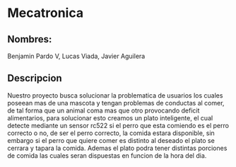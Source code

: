 # Mecatronica

## Nombres:
Benjamin Pardo V, Lucas Viada, Javier Aguilera

## Descripcion

Nuestro proyecto busca solucionar la problematica de usuarios los cuales poseean mas de una mascota y tengan problemas de conductas al comer, de tal forma que un animal coma mas que otro provocando deficit alimentarios, para solucionar esto creamos un plato inteligente, el cual detecte mediante un sensor rc522 si el perro que esta comiendo es el perro correcto o no, de ser el perro correcto, la comida estara disponible, sin embargo si el perro que quiere comer es distinto al deseado el plato se cerrara y tapara la comida. Ademas el plato podra tener distintas porciones de comida las cuales seran dispuestas en funcion de la hora del dia.

